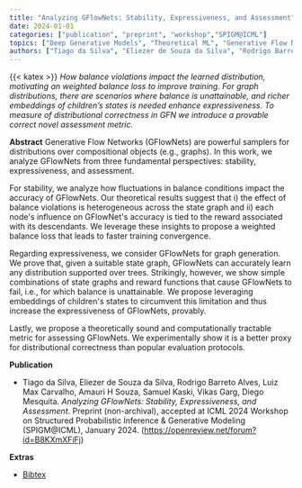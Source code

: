 ```yaml
---
title: "Analyzing GFlowNets: Stability, Expressiveness, and Assessment"
date: 2024-01-01
categories: ["publication", "preprint", "workshop","SPIGM@ICML"]
topics: ["Deep Generative Models", "Theoretical ML", "Generative Flow Networks"]
authors: ["Tiago da Silva", "Eliezer de Souza da Silva", "Rodrigo Barreto Alves", "Luiz Max Carvalho", "Amauri H Souza", "Samuel Kaski", "Vikas Garg", "Diego Mesquita"]
---
```

{{< katex >}}
*How balance violations impact the learned distribution, motivating an weighted balance loss to improve training. For graph distributions, there are scenarios where balance is unattainable, and richer embeddings of children’s states is needed enhance expressiveness. To measure of distributional correctness in GFN we introduce a provable correct novel assessment metric.*
<!--more-->

**Abstract** 
Generative Flow Networks (GFlowNets) are powerful samplers for distributions over compositional objects (e.g., graphs). In this work, we analyze GFlowNets from three fundamental perspectives: stability, expressiveness, and assessment.

For stability, we analyze how fluctuations in balance conditions impact the accuracy of GFlowNets. Our theoretical results suggest that i) the effect of balance violations is heterogeneous across the state graph and ii) each node's influence on GFlowNet's accuracy is tied to the reward associated with its descendants. We leverage these insights to propose a weighted balance loss that leads to faster training convergence.

Regarding expressiveness, we consider GFlowNets for graph generation. We prove that, given a suitable state graph, GFlowNets can accurately learn any distribution supported over trees. Strikingly, however, we show simple combinations of state graphs and reward functions that cause GFlowNets to fail, i.e., for which balance is unattainable. We propose leveraging embeddings of children's states to circumvent this limitation and thus increase the expressiveness of GFlowNets, provably.

Lastly, we propose a theoretically sound and computationally tractable metric for assessing GFlowNets. We experimentally show it is a better proxy for distributional correctness than popular evaluation protocols.

**Publication**

* Tiago da Silva, Eliezer de Souza da Silva, Rodrigo Barreto Alves, Luiz Max Carvalho, Amauri H Souza, Samuel Kaski, Vikas Garg, Diego Mesquita. *Analyzing GFlowNets: Stability, Expressiveness, and Assessment*. Preprint (non-archival), accepted at ICML 2024 Workshop on Structured Probabilistic Inference & Generative Modeling (SPIGM@ICML), January 2024. (https://openreview.net/forum?id=B8KXmXFiFj)

**Extras**

* [Bibtex](bibtex/bib.bib)
